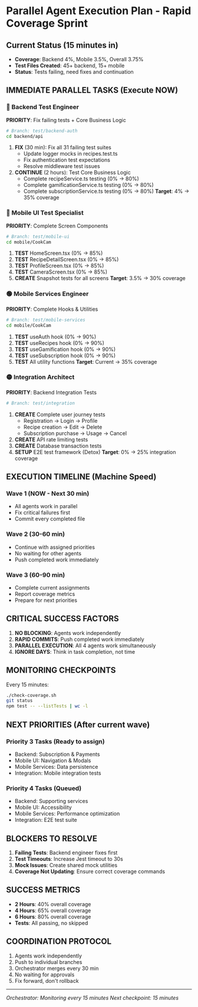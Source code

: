 # Parallel Agent Execution Plan - Rapid Coverage Sprint

## Current Status (15 minutes in)
- **Coverage**: Backend 4%, Mobile 3.5%, Overall 3.75%
- **Test Files Created**: 45+ backend, 15+ mobile
- **Status**: Tests failing, need fixes and continuation

## IMMEDIATE PARALLEL TASKS (Execute NOW)

### 🔴 Backend Test Engineer
**PRIORITY**: Fix failing tests + Core Business Logic
```bash
# Branch: test/backend-auth
cd backend/api
```
1. **FIX** (30 min): Fix all 31 failing test suites
   - Update logger mocks in recipes.test.ts
   - Fix authentication test expectations
   - Resolve middleware test issues
2. **CONTINUE** (2 hours): Test Core Business Logic
   - Complete recipeService.ts testing (0% → 80%)
   - Complete gamificationService.ts testing (0% → 80%)
   - Complete subscriptionService.ts testing (0% → 80%)
**Target**: 4% → 35% coverage

### 🔵 Mobile UI Test Specialist  
**PRIORITY**: Complete Screen Components
```bash
# Branch: test/mobile-ui
cd mobile/CookCam
```
1. **TEST** HomeScreen.tsx (0% → 85%)
2. **TEST** RecipeDetailScreen.tsx (0% → 85%)
3. **TEST** ProfileScreen.tsx (0% → 85%)
4. **TEST** CameraScreen.tsx (0% → 85%)
5. **CREATE** Snapshot tests for all screens
**Target**: 3.5% → 30% coverage

### 🟢 Mobile Services Engineer
**PRIORITY**: Complete Hooks & Utilities
```bash
# Branch: test/mobile-services
cd mobile/CookCam
```
1. **TEST** useAuth hook (0% → 90%)
2. **TEST** useRecipes hook (0% → 90%)
3. **TEST** useGamification hook (0% → 90%)
4. **TEST** useSubscription hook (0% → 90%)
5. **TEST** All utility functions
**Target**: Current → 35% coverage

### 🟡 Integration Architect
**PRIORITY**: Backend Integration Tests
```bash
# Branch: test/integration
```
1. **CREATE** Complete user journey tests
   - Registration → Login → Profile
   - Recipe creation → Edit → Delete
   - Subscription purchase → Usage → Cancel
2. **CREATE** API rate limiting tests
3. **CREATE** Database transaction tests
4. **SETUP** E2E test framework (Detox)
**Target**: 0% → 25% integration coverage

## EXECUTION TIMELINE (Machine Speed)

### Wave 1 (NOW - Next 30 min)
- All agents work in parallel
- Fix critical failures first
- Commit every completed file

### Wave 2 (30-60 min)
- Continue with assigned priorities
- No waiting for other agents
- Push completed work immediately

### Wave 3 (60-90 min)
- Complete current assignments
- Report coverage metrics
- Prepare for next priorities

## CRITICAL SUCCESS FACTORS

1. **NO BLOCKING**: Agents work independently
2. **RAPID COMMITS**: Push completed work immediately
3. **PARALLEL EXECUTION**: All 4 agents work simultaneously
4. **IGNORE DAYS**: Think in task completion, not time

## MONITORING CHECKPOINTS

Every 15 minutes:
```bash
./check-coverage.sh
git status
npm test -- --listTests | wc -l
```

## NEXT PRIORITIES (After current wave)

### Priority 3 Tasks (Ready to assign)
- Backend: Subscription & Payments
- Mobile UI: Navigation & Modals
- Mobile Services: Data persistence
- Integration: Mobile integration tests

### Priority 4 Tasks (Queued)
- Backend: Supporting services
- Mobile UI: Accessibility
- Mobile Services: Performance optimization
- Integration: E2E test suite

## BLOCKERS TO RESOLVE

1. **Failing Tests**: Backend engineer fixes first
2. **Test Timeouts**: Increase Jest timeout to 30s
3. **Mock Issues**: Create shared mock utilities
4. **Coverage Not Updating**: Ensure correct coverage commands

## SUCCESS METRICS

- **2 Hours**: 40% overall coverage
- **4 Hours**: 65% overall coverage  
- **6 Hours**: 80% overall coverage
- **Tests**: All passing, no skipped

## COORDINATION PROTOCOL

1. Agents work independently
2. Push to individual branches
3. Orchestrator merges every 30 min
4. No waiting for approvals
5. Fix forward, don't rollback

---
*Orchestrator: Monitoring every 15 minutes*
*Next checkpoint: 15 minutes*